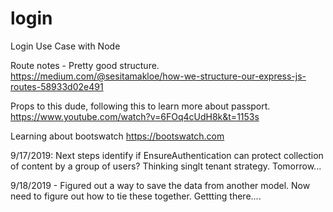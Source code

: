 # login
Login Use Case with Node

Route notes - Pretty good structure. 
https://medium.com/@sesitamakloe/how-we-structure-our-express-js-routes-58933d02e491

Props to this dude, following this to learn more about passport.
https://www.youtube.com/watch?v=6FOq4cUdH8k&t=1153s

Learning about bootswatch
https://bootswatch.com

9/17/2019: Next steps identify if EnsureAuthentication can protect collection of content by a group of users?  Thinking singlt tenant strategy.  Tomorrow...

9/18/2019 - Figured out a way to save the data from another model.  Now need to figure out how to tie these together.  Gettting there....




